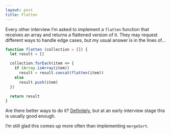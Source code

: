 ```yaml
---
layout: post
title: Flatten
---
```


Every other interview I’m asked to implement a `flatten` function that receives an array and returns a flattened version of it. They may request different ways to handle edge cases, but my usual answer is in the lines of…

```js
function flatten (collection = []) {
  let result = []

  collection.forEach(item => {
    if (Array.isArray(item))
      result = result.concat(flatten(item))
    else
      result.push(item)
  })

  return result
}
```

Are there better ways to do it? [Definitely](http://underscorejs.org/docs/underscore.html#section-56), but at an early interview stage this is usually good enough.

I’m still glad this comes up more often than implementing `mergeSort`.
